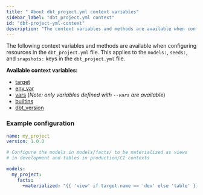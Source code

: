 ```yaml
---
title: " About dbt_project.yml context variables"
sidebar_label: "dbt_project.yml context"
id: "dbt-project-yml-context"
description: "The context variables and methods are available when configuring resources in the dbt_project.yml file."
---
```


The following context variables and methods are available when configuring
resources in the `dbt_project.yml` file. This applies to the `models:`, `seeds:`,
and `snapshots:` keys in the `dbt_project.yml` file.

**Available context variables:**
- [target](/reference/dbt-jinja-functions/target)
- [env_var](/reference/dbt-jinja-functions/env_var)
- [vars](/reference/dbt-jinja-functions/var) (_Note: only variables defined with `--vars` are available_)
- [builtins](/reference/dbt-jinja-functions/builtins)
- [dbt_version](/reference/dbt-jinja-functions/dbt_version)


### Example configuration

<File name='dbt_project.yml'>

```yml
name: my_project
version: 1.0.0

# Configure the models in models/facts/ to be materialized as views
# in development and tables in production/CI contexts

models:
  my_project:
    facts:
      +materialized: "{{ 'view' if target.name == 'dev' else 'table' }}"
```

</File>
